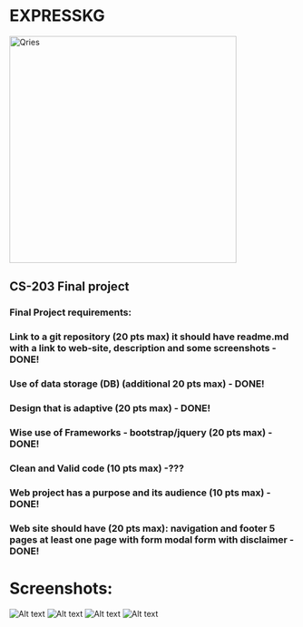 # EXPRESSKG
 <a href="https://azamatibraimov.github.io/WebFinalProject/">
         <img alt="Qries" src="https://sun9-68.userapi.com/c855732/v855732846/181cb1/Q6Op7B0l4sg.jpg"
         width=400" height="400">
 </a>


## CS-203 Final project


### Final Project requirements:
### Link to a git repository (20 pts max) it should have readme.md with a link to web-site, description and some screenshots -DONE!
### Use of data storage (DB) (additional 20 pts max) - DONE!
### Design that is adaptive (20 pts max) - DONE!
### Wise use of Frameworks - bootstrap/jquery (20 pts max) - DONE!
### Clean and Valid code (10 pts max) -???
### Web project has a purpose and its audience (10 pts max) - DONE!
### Web site should have (20 pts max): navigation and footer 5 pages at least one page with form modal form with disclaimer -DONE!

# Screenshots:

![Alt text](https://sun9-59.userapi.com/c854124/v854124684/17d460/C9erow94VYc.jpg?raw=true "Title")
![Alt text](https://sun9-44.userapi.com/c854124/v854124684/17d44c/CaAeXrr7Wj0.jpg?raw=true "Title")
![Alt text](https://sun9-60.userapi.com/c854124/v854124684/17d474/_uBTueYXakU.jpg?raw=true "Title")
![Alt text](https://sun9-60.userapi.com/c854124/v854124684/17d46a/yLwCiRka-G0.jpg?raw=true "Title")
